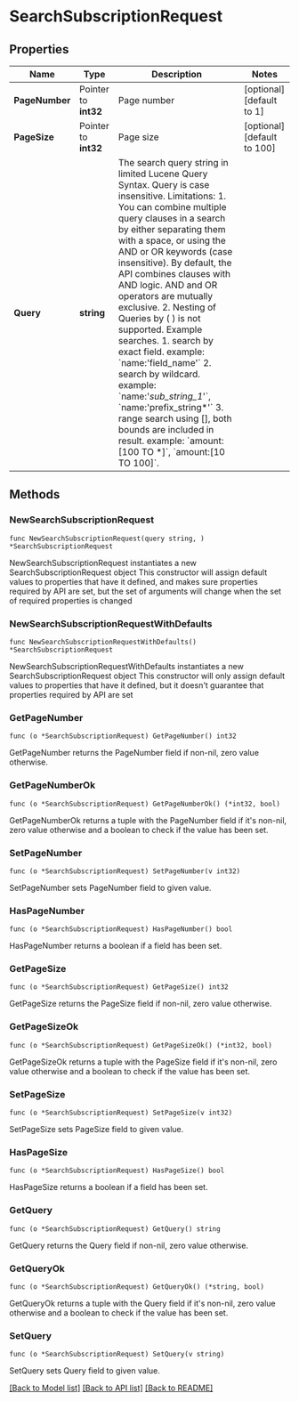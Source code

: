 # SearchSubscriptionRequest

## Properties

Name | Type | Description | Notes
------------ | ------------- | ------------- | -------------
**PageNumber** | Pointer to **int32** | Page number | [optional] [default to 1]
**PageSize** | Pointer to **int32** | Page size | [optional] [default to 100]
**Query** | **string** | The search query string in limited Lucene Query Syntax. Query is case insensitive.     Limitations:        1. You can combine multiple query clauses in a search by either separating them with a space, or using the AND or OR keywords (case insensitive). By default, the API combines clauses with AND logic. AND and OR operators are mutually exclusive.       2. Nesting of Queries by ( ) is not supported.     Example searches.       1. search by exact field. example: &#x60;name:&#39;field_name&#39;&#x60;       2. search by wildcard. example: &#x60;name:&#39;*sub_string_1*&#39;&#x60;, &#x60;name:&#39;prefix_string*&#39;&#x60;       3. range search using [], both bounds are included in result. example: &#x60;amount:[100 TO *]&#x60;, &#x60;amount:[10 TO 100]&#x60;.      | 

## Methods

### NewSearchSubscriptionRequest

`func NewSearchSubscriptionRequest(query string, ) *SearchSubscriptionRequest`

NewSearchSubscriptionRequest instantiates a new SearchSubscriptionRequest object
This constructor will assign default values to properties that have it defined,
and makes sure properties required by API are set, but the set of arguments
will change when the set of required properties is changed

### NewSearchSubscriptionRequestWithDefaults

`func NewSearchSubscriptionRequestWithDefaults() *SearchSubscriptionRequest`

NewSearchSubscriptionRequestWithDefaults instantiates a new SearchSubscriptionRequest object
This constructor will only assign default values to properties that have it defined,
but it doesn't guarantee that properties required by API are set

### GetPageNumber

`func (o *SearchSubscriptionRequest) GetPageNumber() int32`

GetPageNumber returns the PageNumber field if non-nil, zero value otherwise.

### GetPageNumberOk

`func (o *SearchSubscriptionRequest) GetPageNumberOk() (*int32, bool)`

GetPageNumberOk returns a tuple with the PageNumber field if it's non-nil, zero value otherwise
and a boolean to check if the value has been set.

### SetPageNumber

`func (o *SearchSubscriptionRequest) SetPageNumber(v int32)`

SetPageNumber sets PageNumber field to given value.

### HasPageNumber

`func (o *SearchSubscriptionRequest) HasPageNumber() bool`

HasPageNumber returns a boolean if a field has been set.

### GetPageSize

`func (o *SearchSubscriptionRequest) GetPageSize() int32`

GetPageSize returns the PageSize field if non-nil, zero value otherwise.

### GetPageSizeOk

`func (o *SearchSubscriptionRequest) GetPageSizeOk() (*int32, bool)`

GetPageSizeOk returns a tuple with the PageSize field if it's non-nil, zero value otherwise
and a boolean to check if the value has been set.

### SetPageSize

`func (o *SearchSubscriptionRequest) SetPageSize(v int32)`

SetPageSize sets PageSize field to given value.

### HasPageSize

`func (o *SearchSubscriptionRequest) HasPageSize() bool`

HasPageSize returns a boolean if a field has been set.

### GetQuery

`func (o *SearchSubscriptionRequest) GetQuery() string`

GetQuery returns the Query field if non-nil, zero value otherwise.

### GetQueryOk

`func (o *SearchSubscriptionRequest) GetQueryOk() (*string, bool)`

GetQueryOk returns a tuple with the Query field if it's non-nil, zero value otherwise
and a boolean to check if the value has been set.

### SetQuery

`func (o *SearchSubscriptionRequest) SetQuery(v string)`

SetQuery sets Query field to given value.



[[Back to Model list]](../README.md#documentation-for-models) [[Back to API list]](../README.md#documentation-for-api-endpoints) [[Back to README]](../README.md)


